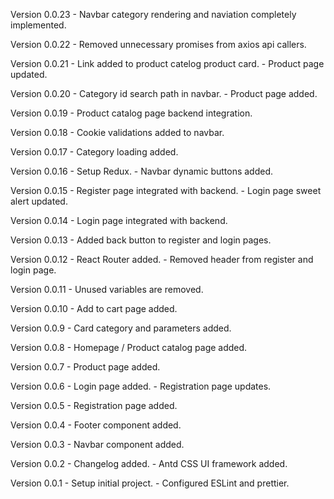 
Version 0.0.23
    - Navbar category rendering and naviation completely implemented. 

Version 0.0.22
    - Removed unnecessary promises from axios api callers.

Version 0.0.21
    - Link added to product catelog product card.
    - Product page updated. 

Version 0.0.20
    - Category id search path in navbar.
    - Product page added.

Version 0.0.19
    - Product catalog page backend integration.

Version 0.0.18
    - Cookie validations added to navbar.

Version 0.0.17
    - Category loading added.

Version 0.0.16
    - Setup Redux.
    - Navbar dynamic buttons added.

Version 0.0.15
    - Register page integrated with backend.
    - Login page sweet alert updated.

Version 0.0.14
    - Login page integrated with backend.

Version 0.0.13
    - Added back button to register and login pages.

Version 0.0.12
    - React Router added.
    - Removed header from register and login page.

Version 0.0.11
    - Unused variables are removed.

Version 0.0.10
    - Add to cart page added.

Version 0.0.9
    - Card category and parameters added.

Version 0.0.8
    - Homepage / Product catalog page added.

Version 0.0.7
    - Product page added.

Version 0.0.6
    - Login page added.
    - Registration page updates.

Version 0.0.5
    - Registration page added.

Version 0.0.4
    - Footer component added.

Version 0.0.3
    - Navbar component added.

Version 0.0.2
    - Changelog added.
    - Antd CSS UI framework added.

Version 0.0.1
    - Setup initial project.
    - Configured ESLint and prettier.
